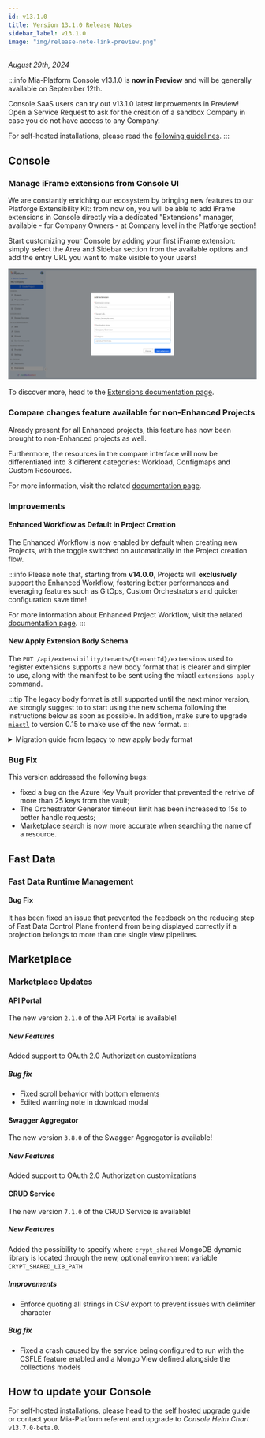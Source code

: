 ```yaml
---
id: v13.1.0
title: Version 13.1.0 Release Notes
sidebar_label: v13.1.0
image: "img/release-note-link-preview.png"
---
```


_August 29th, 2024_

:::info
Mia-Platform Console v13.1.0 is **now in Preview** and will be generally available on September 12th.

Console SaaS users can try out v13.1.0 latest improvements in Preview! Open a Service Request to ask for the creation of a sandbox Company in case you do not have access to any Company.

For self-hosted installations, please read the [following guidelines](#how-to-update-your-console).
:::

## Console

### Manage iFrame extensions from Console UI

We are constantly enriching our ecosystem by bringing new features to our Platforge Extensibility Kit: from now on, you will be able to add iFrame extensions in Console directly via a dedicated "Extensions" manager, available - for Company Owners - at Company level in the Platforge section!

Start customizing your Console by adding your first iFrame extension: simply select the Area and Sidebar section from the available options and add the entry URL you want to make visible to your users! 

![Create Extensions](img/create-extensions-modal.png)

To discover more, head to the [Extensions documentation page](/console/company-configuration/extensions.md). 

### Compare changes feature available for non-Enhanced Projects

Already present for all Enhanced projects, this feature has now been brought to non-Enhanced projects as well.

Furthermore, the resources in the compare interface will now be differentiated into 3 different categories: Workload, Configmaps and Custom Resources.

For more information, visit the related [documentation page](/development_suite/deploy/overview.md#compare-changes).

### Improvements

#### Enhanced Workflow as Default in Project Creation

The Enhanced Workflow is now enabled by default when creating new Projects, with the toggle switched on automatically in the Project creation flow. 

:::info
Please note that, starting from **v14.0.0**, Projects will **exclusively** support the Enhanced Workflow, fostering better performances and leveraging features such as GitOps, Custom Orchestrators and quicker configuration save time!

For more information about Enhanced Project Workflow, visit the related [documentation page](/development_suite/set-up-infrastructure/overview.md).
:::

#### New Apply Extension Body Schema

The `PUT /api/extensibility/tenants/{tenantId}/extensions` used to register extensions supports a new body format that is clearer and simpler to use, along with the manifest to be sent using the miactl `extensions apply` command.  

:::tip
The legacy body format is still supported until the next minor version, we strongly suggest to to start using the new schema following the instructions below as soon as possible.
In addition, make sure to upgrade [`miactl`](/cli/miactl/10_overview.md) to version 0.15 to make use of the new format.
:::

<details>
  <summary>Migration guide from legacy to new apply body format</summary>

Starting from the following legacy format as example:

```json
{
  "extensionId": "my-extension-id",
  "name": "My Extension",
  "entry": "https://example.com/",
  "extensionType": "iframe",
  "contexts": ["project"],
  "description": "Example Extension",
  "permissions": [],
  "routes": [
    {
      "destinationPath": "/",
      "icon": {
        "name": "PiProjectorScreenChartLight"
      },
      "id": "my-route",
      "labelIntl": {
        "en": "My Extension",
        "it": "La mia estensione"
      },
      "order": 200.0,
      "locationId": "project",
      "parentId": "my-menu-group"
    },
    {
      "id": "my-menu-group",
      "labelIntl": {
        "en": "My Menu Group",
        "it": "Il mio gruppo menu"
      },
      "locationId": "project",
      "renderType": "category",
      "order": 100.0,
    },
  ]
}
```

it is possible to migrate to new format properties following the mapping explained by this table:

| New schema properties | Legacy schema properties   |
|-----------------------|----------------------------|
| extensionId           | extensionId                |
| name                  | name                       |
| entry                 | entry                      |
| type                  | extensionType              |
| activationContexts    | contexts                   |
| description           | description                |
| permissions           | permission                 |
| destination.id        | mainRoute.locationId       |
| destination.path      | mainRoute.destinationPath  |
| iconName              | mainRoute.icon.name        |
| menu.id               | mainRoute.id               |
| menu.labelIntl        | mainRoute.labelIntl        |
| menu.order            | mainRoute.order            |
| category.id           | mainRoute.parentId         |
| category.labelIntl    | categoryRoute.labelIntl    |
| category.order        | categoryRoute.order        |

where:

- **mainRoute** is the last route in the `routes` legacy properties that does not define renderType, so the route with `my-route` ID.
- **categoryRoute** is the last route in the `routes` legacy properties that defines renderType as `category`. This is the custom category registered with the extension and it could be omitted in the request, in fact in this case the new `category` properties will have only the `id` defined taken by the `mainRoute.parentId`. In the example above there is a custom category and corresponding to the route with `my-menu-group` ID.

After migration the new body format is the following:

```json
{
  "extensionId": "my-extension-id",
  "name": "My Extension",
  "entry": "https://example.com/",
  "type": "iframe",
  "activationContexts": ["project"],
  "description": "Example Extension",
  "permissions": [],
  "destination": {
      "id": "project",
      "path": "/",
  },
  "iconName": "PiProjectorScreenChartLight",
  "menu": {
    "id": "my-route",
    "labelIntl": {
      "en": "My Extension",
      "it": "La mia estensione"
    },
    "order": 200.0,
  },
  "category": { 
      "id": "my-menu-group",
      "labelIntl": {
        "en": "My Menu Group",
        "it": "Il mio gruppo menu"
      },
      "order": 100.0,
  }
}
```
</details>

### Bug Fix

This version addressed the following bugs:

- fixed a bug on the Azure Key Vault provider that prevented the retrive of more than 25 keys from the vault;
- The Orchestrator Generator timeout limit has been increased to 15s to better handle requests;
- Marketplace search is now more accurate when searching the name of a resource.

## Fast Data

### Fast Data Runtime Management

#### Bug Fix

It has been fixed an issue that prevented the feedback on the reducing step of Fast Data Control Plane frontend from being displayed correctly if a projection belongs to more than one single view pipelines.

## Marketplace

### Marketplace Updates

#### API Portal

The new version `2.1.0` of the API Portal is available!

##### New Features

Added support to OAuth 2.0 Authorization customizations

##### Bug fix

* Fixed scroll behavior with bottom elements
* Edited warning note in download modal

#### Swagger Aggregator

The new version `3.8.0` of the Swagger Aggregator is available!

##### New Features

Added support to OAuth 2.0 Authorization customizations

#### CRUD Service

The new version `7.1.0` of the CRUD Service is available!

##### New Features

Added the possibility to specify where `crypt_shared` MongoDB dynamic library is located through the new, optional environment variable `CRYPT_SHARED_LIB_PATH`

##### Improvements

* Enforce quoting all strings in CSV export to prevent issues with delimiter character

##### Bug fix

* Fixed a crash caused by the service being configured to run with the CSFLE feature enabled and a Mongo View defined alongside the collections models

## How to update your Console

For self-hosted installations, please head to the [self hosted upgrade guide](/infrastructure/self-hosted/installation-chart/100_how-to-upgrade.md) or contact your Mia-Platform referent and upgrade to _Console Helm Chart_ `v13.7.0-beta.0`.

